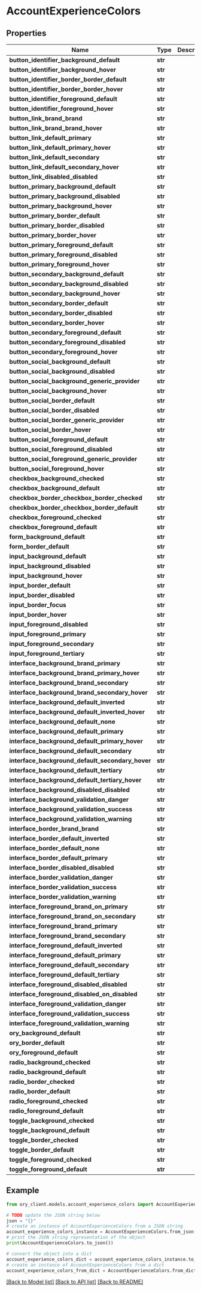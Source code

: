 # AccountExperienceColors


## Properties

Name | Type | Description | Notes
------------ | ------------- | ------------- | -------------
**button_identifier_background_default** | **str** |  | [optional] 
**button_identifier_background_hover** | **str** |  | [optional] 
**button_identifier_border_border_default** | **str** |  | [optional] 
**button_identifier_border_border_hover** | **str** |  | [optional] 
**button_identifier_foreground_default** | **str** |  | [optional] 
**button_identifier_foreground_hover** | **str** |  | [optional] 
**button_link_brand_brand** | **str** |  | [optional] 
**button_link_brand_brand_hover** | **str** |  | [optional] 
**button_link_default_primary** | **str** |  | [optional] 
**button_link_default_primary_hover** | **str** |  | [optional] 
**button_link_default_secondary** | **str** |  | [optional] 
**button_link_default_secondary_hover** | **str** |  | [optional] 
**button_link_disabled_disabled** | **str** |  | [optional] 
**button_primary_background_default** | **str** |  | [optional] 
**button_primary_background_disabled** | **str** |  | [optional] 
**button_primary_background_hover** | **str** |  | [optional] 
**button_primary_border_default** | **str** |  | [optional] 
**button_primary_border_disabled** | **str** |  | [optional] 
**button_primary_border_hover** | **str** |  | [optional] 
**button_primary_foreground_default** | **str** |  | [optional] 
**button_primary_foreground_disabled** | **str** |  | [optional] 
**button_primary_foreground_hover** | **str** |  | [optional] 
**button_secondary_background_default** | **str** |  | [optional] 
**button_secondary_background_disabled** | **str** |  | [optional] 
**button_secondary_background_hover** | **str** |  | [optional] 
**button_secondary_border_default** | **str** |  | [optional] 
**button_secondary_border_disabled** | **str** |  | [optional] 
**button_secondary_border_hover** | **str** |  | [optional] 
**button_secondary_foreground_default** | **str** |  | [optional] 
**button_secondary_foreground_disabled** | **str** |  | [optional] 
**button_secondary_foreground_hover** | **str** |  | [optional] 
**button_social_background_default** | **str** |  | [optional] 
**button_social_background_disabled** | **str** |  | [optional] 
**button_social_background_generic_provider** | **str** |  | [optional] 
**button_social_background_hover** | **str** |  | [optional] 
**button_social_border_default** | **str** |  | [optional] 
**button_social_border_disabled** | **str** |  | [optional] 
**button_social_border_generic_provider** | **str** |  | [optional] 
**button_social_border_hover** | **str** |  | [optional] 
**button_social_foreground_default** | **str** |  | [optional] 
**button_social_foreground_disabled** | **str** |  | [optional] 
**button_social_foreground_generic_provider** | **str** |  | [optional] 
**button_social_foreground_hover** | **str** |  | [optional] 
**checkbox_background_checked** | **str** |  | [optional] 
**checkbox_background_default** | **str** |  | [optional] 
**checkbox_border_checkbox_border_checked** | **str** |  | [optional] 
**checkbox_border_checkbox_border_default** | **str** |  | [optional] 
**checkbox_foreground_checked** | **str** |  | [optional] 
**checkbox_foreground_default** | **str** |  | [optional] 
**form_background_default** | **str** |  | [optional] 
**form_border_default** | **str** |  | [optional] 
**input_background_default** | **str** |  | [optional] 
**input_background_disabled** | **str** |  | [optional] 
**input_background_hover** | **str** |  | [optional] 
**input_border_default** | **str** |  | [optional] 
**input_border_disabled** | **str** |  | [optional] 
**input_border_focus** | **str** |  | [optional] 
**input_border_hover** | **str** |  | [optional] 
**input_foreground_disabled** | **str** |  | [optional] 
**input_foreground_primary** | **str** |  | [optional] 
**input_foreground_secondary** | **str** |  | [optional] 
**input_foreground_tertiary** | **str** |  | [optional] 
**interface_background_brand_primary** | **str** |  | [optional] 
**interface_background_brand_primary_hover** | **str** |  | [optional] 
**interface_background_brand_secondary** | **str** |  | [optional] 
**interface_background_brand_secondary_hover** | **str** |  | [optional] 
**interface_background_default_inverted** | **str** |  | [optional] 
**interface_background_default_inverted_hover** | **str** |  | [optional] 
**interface_background_default_none** | **str** |  | [optional] 
**interface_background_default_primary** | **str** |  | [optional] 
**interface_background_default_primary_hover** | **str** |  | [optional] 
**interface_background_default_secondary** | **str** |  | [optional] 
**interface_background_default_secondary_hover** | **str** |  | [optional] 
**interface_background_default_tertiary** | **str** |  | [optional] 
**interface_background_default_tertiary_hover** | **str** |  | [optional] 
**interface_background_disabled_disabled** | **str** |  | [optional] 
**interface_background_validation_danger** | **str** |  | [optional] 
**interface_background_validation_success** | **str** |  | [optional] 
**interface_background_validation_warning** | **str** |  | [optional] 
**interface_border_brand_brand** | **str** |  | [optional] 
**interface_border_default_inverted** | **str** |  | [optional] 
**interface_border_default_none** | **str** |  | [optional] 
**interface_border_default_primary** | **str** |  | [optional] 
**interface_border_disabled_disabled** | **str** |  | [optional] 
**interface_border_validation_danger** | **str** |  | [optional] 
**interface_border_validation_success** | **str** |  | [optional] 
**interface_border_validation_warning** | **str** |  | [optional] 
**interface_foreground_brand_on_primary** | **str** |  | [optional] 
**interface_foreground_brand_on_secondary** | **str** |  | [optional] 
**interface_foreground_brand_primary** | **str** |  | [optional] 
**interface_foreground_brand_secondary** | **str** |  | [optional] 
**interface_foreground_default_inverted** | **str** |  | [optional] 
**interface_foreground_default_primary** | **str** |  | [optional] 
**interface_foreground_default_secondary** | **str** |  | [optional] 
**interface_foreground_default_tertiary** | **str** |  | [optional] 
**interface_foreground_disabled_disabled** | **str** |  | [optional] 
**interface_foreground_disabled_on_disabled** | **str** |  | [optional] 
**interface_foreground_validation_danger** | **str** |  | [optional] 
**interface_foreground_validation_success** | **str** |  | [optional] 
**interface_foreground_validation_warning** | **str** |  | [optional] 
**ory_background_default** | **str** |  | [optional] 
**ory_border_default** | **str** |  | [optional] 
**ory_foreground_default** | **str** |  | [optional] 
**radio_background_checked** | **str** |  | [optional] 
**radio_background_default** | **str** |  | [optional] 
**radio_border_checked** | **str** |  | [optional] 
**radio_border_default** | **str** |  | [optional] 
**radio_foreground_checked** | **str** |  | [optional] 
**radio_foreground_default** | **str** |  | [optional] 
**toggle_background_checked** | **str** |  | [optional] 
**toggle_background_default** | **str** |  | [optional] 
**toggle_border_checked** | **str** |  | [optional] 
**toggle_border_default** | **str** |  | [optional] 
**toggle_foreground_checked** | **str** |  | [optional] 
**toggle_foreground_default** | **str** |  | [optional] 

## Example

```python
from ory_client.models.account_experience_colors import AccountExperienceColors

# TODO update the JSON string below
json = "{}"
# create an instance of AccountExperienceColors from a JSON string
account_experience_colors_instance = AccountExperienceColors.from_json(json)
# print the JSON string representation of the object
print(AccountExperienceColors.to_json())

# convert the object into a dict
account_experience_colors_dict = account_experience_colors_instance.to_dict()
# create an instance of AccountExperienceColors from a dict
account_experience_colors_from_dict = AccountExperienceColors.from_dict(account_experience_colors_dict)
```
[[Back to Model list]](../README.md#documentation-for-models) [[Back to API list]](../README.md#documentation-for-api-endpoints) [[Back to README]](../README.md)


